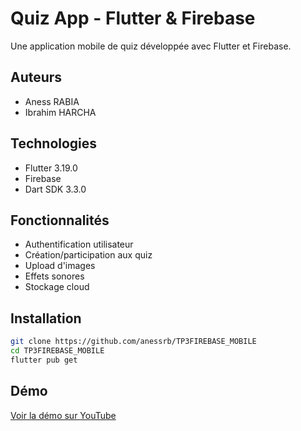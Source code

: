 # Quiz App - Flutter & Firebase

Une application mobile de quiz développée avec Flutter et Firebase.

## Auteurs
- Aness RABIA
- Ibrahim HARCHA

## Technologies
- Flutter 3.19.0
- Firebase
- Dart SDK 3.3.0

## Fonctionnalités
- Authentification utilisateur
- Création/participation aux quiz
- Upload d'images
- Effets sonores
- Stockage cloud

## Installation
```bash
git clone https://github.com/anessrb/TP3FIREBASE_MOBILE
cd TP3FIREBASE_MOBILE
flutter pub get
```

## Démo
[Voir la démo sur YouTube](https://www.youtube.com/watch?v=IT6GPua0btc)
